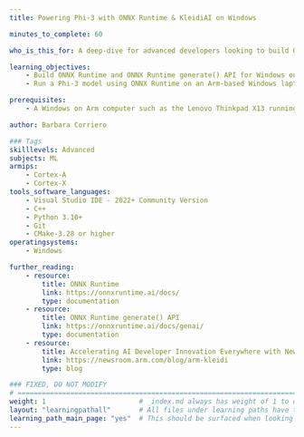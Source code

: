 ```yaml
---
title: Powering Phi-3 with ONNX Runtime & KleidiAI on Windows

minutes_to_complete: 60

who_is_this_for: A deep-dive for advanced developers looking to build ONNX Runtime on Windows ARM (WoA) and leverage the Generate() API to run Phi-3 inference with KleidiAI acceleration.

learning_objectives: 
    - Build ONNX Runtime and ONNX Runtime generate() API for Windows on ARM.
    - Run a Phi-3 model using ONNX Runtime on an Arm-based Windows laptop.

prerequisites:
    - A Windows on Arm computer such as the Lenovo Thinkpad X13 running Windows 11 or a Windows on Arm [virtual machine](https://learn.arm.com/learning-paths/cross-platform/woa_azure/)

author: Barbara Corriero

### Tags
skilllevels: Advanced
subjects: ML
armips:
    - Cortex-A
    - Cortex-X
tools_software_languages:
    - Visual Studio IDE - 2022+ Community Version
    - C++
    - Python 3.10+
    - Git
    - CMake-3.28 or higher
operatingsystems:
    - Windows

further_reading:
    - resource:
        title: ONNX Runtime
        link: https://onnxruntime.ai/docs/
        type: documentation
    - resource:
        title: ONNX Runtime generate() API
        link: https://onnxruntime.ai/docs/genai/
        type: documentation
    - resource:
        title: Accelerating AI Developer Innovation Everywhere with New Arm Kleidi
        link: https://newsroom.arm.com/blog/arm-kleidi
        type: blog

### FIXED, DO NOT MODIFY
# ================================================================================
weight: 1                       # _index.md always has weight of 1 to order correctly
layout: "learningpathall"       # All files under learning paths have this same wrapper
learning_path_main_page: "yes"  # This should be surfaced when looking for related content. Only set for _index.md of learning path content.
---
```

